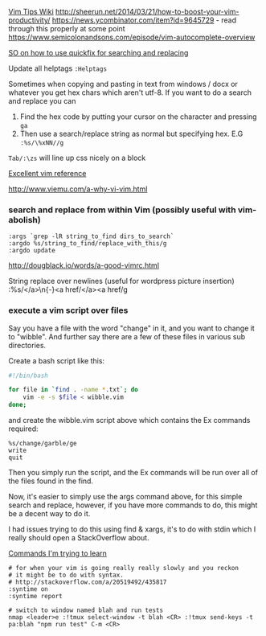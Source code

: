 [Vim Tips Wiki](http://vim.wikia.com/wiki/Vim_Tips_Wiki)
http://sheerun.net/2014/03/21/how-to-boost-your-vim-productivity/
https://news.ycombinator.com/item?id=9645729 - read through this properly at some point
https://www.semicolonandsons.com/episode/vim-autocomplete-overview

[SO on how to use quickfix for searching and replacing](http://stackoverflow.com/questions/5686206/search-replace-using-quickfix-list-in-vim)

Update all helptags `:Helptags`

Sometimes when copying and pasting in text from windows / docx or whatever you
get hex chars which aren't utf-8.  If you want to do a search and replace you
can

1. Find the hex code by putting your cursor on the character and pressing `ga`
2. Then use a search/replace string as normal but specifying hex.  E.G `:%s/\%xNN//g`

`Tab/:\zs` will line up css nicely on a block

[Excellent vim reference](http://www.danielmiessler.com/study/vim/)

http://www.viemu.com/a-why-vi-vim.html


### search and replace from within Vim (possibly useful with vim-abolish)

```
:args `grep -lR string_to_find dirs_to_search`
:argdo %s/string_to_find/replace_with_this/g
:argdo update
```

http://dougblack.io/words/a-good-vimrc.html


String replace over newlines (useful for wordpress picture insertion)  
:%s/<\/a>\n\{-}<a href/<\/a><a href/g


### execute a vim script over files
Say you have a file with the word "change" in it, and you want to change
it to "wibble". And further say there are a few of these files in various
sub directories.

Create a bash script like this:

```bash
#!/bin/bash

for file in `find . -name *.txt`; do
	vim -e -s $file < wibble.vim
done;
```

and create the wibble.vim script above which contains the Ex commands
required:

```
%s/change/garble/ge
write
quit
```

Then you simply run the script, and the Ex commands will be run over
all of the files found in the find.

Now, it's easier to simply use the args command above, for this simple
search and replace, however, if you have more commands to do, this
might be a decent way to do it.

I had issues trying to do this using find & xargs, it's to do with
stdin which I really should open a StackOverflow about.

[Commands I'm trying to learn](commands_to_learn.md)


```
# for when your vim is going really really slowly and you reckon
# it might be to do with syntax.
# http://stackoverflow.com/a/20519492/435817
:syntime on
:syntime report
```

```
# switch to window named blah and run tests
nmap <leader>e :!tmux select-window -t blah <CR> :!tmux send-keys -t pa:blah "npm run test" C-m <CR> 
```
